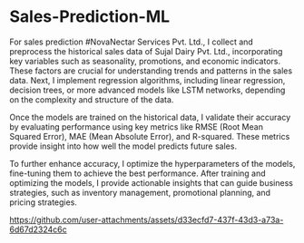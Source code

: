 # Sales-Prediction-ML

  For sales prediction #NovaNectar Services Pvt. Ltd., I collect and preprocess the historical sales data of Sujal Dairy Pvt. Ltd., incorporating key variables such as seasonality, promotions, and economic indicators. These factors are crucial for understanding trends and patterns in the sales data. Next, I implement regression algorithms, including linear regression, decision trees, or more advanced models like LSTM networks, depending on the complexity and structure of the data.

Once the models are trained on the historical data, I validate their accuracy by evaluating performance using key metrics like RMSE (Root Mean Squared Error), MAE (Mean Absolute Error), and R-squared. These metrics provide insight into how well the model predicts future sales.

To further enhance accuracy, I optimize the hyperparameters of the models, fine-tuning them to achieve the best performance. After training and optimizing the models, I provide actionable insights that can guide business strategies, such as inventory management, promotional planning, and pricing strategies.  

https://github.com/user-attachments/assets/d33ecfd7-437f-43d3-a73a-6d67d2324c6c

